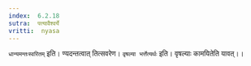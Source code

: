 ```yaml
---
index:  6.2.18
sutra:  पत्यावैश्वर्ये
vritti:  nyasa
---
```


`धान्यमन्तःस्वरितम्` इति। ण्यदन्तत्वात् तित्सवरेण। `वृषल्या भर्त्तेत्यर्थः` इति। वृषल्याः कामयितेति यावत्।।

